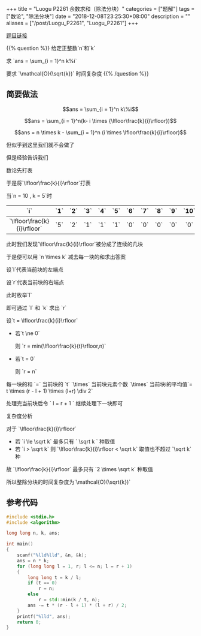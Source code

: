 +++
title = "Luogu P2261 余数求和（除法分块）"
categories = ["题解"]
tags = ["数论", "除法分块"]
date = "2018-12-08T23:25:30+08:00"
description = ""
aliases = ["/post/Luogu_P2261", "Luogu_P2261"]
+++

[题目链接](https://www.luogu.org/problemnew/show/P2261)

{{% question %}}
给定正整数\`n\`和\`k\`

求 \`ans = \sum_{i = 1}^n k\%i\`

要求 \`\mathcal{O}(\sqrt{k})\` 时间复杂度
{{% /question %}}

<!--more-->

## 简要做法

$$ans = \sum_{i = 1}^n k\%i$$

$$ans = \sum_{i = 1}^n(k- i \times {\lfloor\frac{k}{i}\rfloor})$$

$$ans = n \times k - \sum_{i = 1}^n (i \times \lfloor\frac{k}{i}\rfloor)$$

但似乎到这里我们就不会做了

但是经验告诉我们

数论先打表

于是将\`\lfloor\frac{k}{i}\rfloor\`打表

当\`n = 10 , k = 5\`时

|             \`i\`             | \`1\` | \`2\` | \`3\` | \`4\` | \`5\` | \`6\` | \`7\` | \`8\` | \`9\` | \`10\` |
| :---------------------------: | :---: | :---: | :---: | :---: | :---: | :---: | :---: | :---: | :---: | :----: |
| \`\lfloor\frac{k}{i}\rfloor\` | \`5\` | \`2\` | \`1\` | \`1\` | \`1\` | \`0\` | \`0\` | \`0\` | \`0\` | \`0\`  |

此时我们发现\`\lfloor\frac{k}{i}\rfloor\`被分成了连续的几块

于是便可以用 \`n \times k\` 减去每一块的和求出答案

设\`l\`代表当前块的左端点

设\`r\`代表当前块的右端点

此时枚举\`l\`

即可通过 \`l\` 和 \`k\` 求出 \`r\`

设\`t = \lfloor\frac{k}{i}\rfloor\`

- 若\`t  \ne 0\`

	则 \`r = min(\lfloor\frac{k}{t}\rfloor,n)\`
- 若\`t = 0\`

	则 \`r = n\`

每一块的和 \`=\` 当前块的 \`t\` \`\times\` 当前块元素个数 \`\times\` 当前块i的平均值\`= t \times (r - l + 1) \times (l+r) \div 2\`

处理完当前块后令 \` l = r + 1 \` 继续处理下一块即可

复杂度分析

对于 \`\lfloor\frac{k}{i}\rfloor\`

- 若 \`i \le \sqrt k\`
	最多只有 \` \sqrt k \` 种取值
- 若 \`i > \sqrt k\`
	则 \`\lfloor\frac{k}{i}\rfloor < \sqrt k\`
    取值也不超过 \`\sqrt k\` 种

故 \`\lfloor\frac{k}{i}\rfloor\` 最多只有 \`2 \times \sqrt k\` 种取值

所以整除分块的时间复杂度为\`\mathcal{O}(\sqrt{k})\`

## 参考代码

```c++
#include <stdio.h>
#include <algorithm>

long long n, k, ans;

int main()
{
    scanf("%lld%lld", &n, &k);
    ans = n * k;
    for (long long l = 1, r; l <= n; l = r + 1)
    {
        long long t = k / l;
        if (t == 0)
            r = n;
        else
            r = std::min(k / t, n);
        ans -= t * (r - l + 1) * (l + r) / 2;
    }
    printf("%lld", ans);
    return 0;
}
```